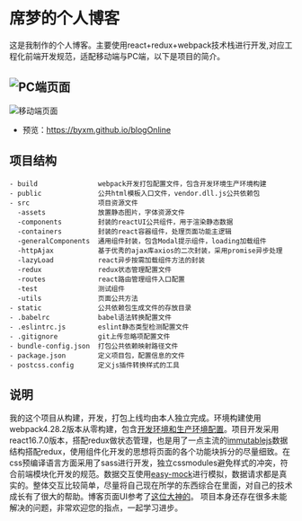 #  席梦的个人博客
这是我制作的个人博客。主要使用react+redux+webpack技术栈进行开发,对应工程化前端开发规范，适配移动端与PC端，以下是项目的简介。

![PC端页面](http://img.027cgb.com/615103/687474703a2f2f69312e6276696d672e636f6d2f3637363537372f616265393532646335383234343532662e706e67.png
)
------
![移动端页面](http://img.027cgb.com/615103/687474703a2f2f69312e6276696d672e636f6d2f3637363537372f393538363363323930663164666134322e706e67.png)

- 预览：https://byxm.github.io/blogOnline

## 项目结构

```
- build               webpack开发打包配置文件，包含开发环境生产环境构建
- public              公共html模板入口文件，vendor.dll.js公共依赖包
- src                 项目资源文件
  -assets             放置静态图片，字体资源文件
  -components         封装的reactUI公共组件，用于渲染静态数据
  -containers         封装的react容器组件，处理页面功能主逻辑
  -generalComponents  通用组件封装，包含Modal提示组件，loading加载组件
  -httpAjax           基于优秀的ajax库axios的二次封装，采用promise异步处理
  -lazyLoad           react异步按需加载组件方法的封装
  -redux              redux状态管理配置文件
  -routes             react路由管理组件入口配置
  -test               测试组件
  -utils              页面公共方法
- static              公共依赖包生成文件的存放目录
- .babelrc            babel语法转换配置文件
- .eslintrc.js        eslint静态类型检测配置文件
- .gitignore          git上传忽略项配置文件
- bundle-config.json  打包公共依赖映射路径文件
- package.json        定义项目包，配置信息的文件
- postcss.config      定义js插件转换样式的工具
```

## 说明
我的这个项目从构建，开发，打包上线均由本人独立完成。环境构建使用webpack4.28.2版本从零构建，包含[开发环境和生产环境配置](https://github.com/byxm/myBlog/tree/master/build)。项目开发采用react16.7.0版本，搭配redux做状态管理，也是用了一点主流的[immutablejs](https://github.com/byxm/myBlog/blob/master/src/redux/home.redux.js)数据结构搭配redux，使用组件化开发的思想将页面的各个功能块拆分的尽量细致。在css预编译语言方面采用了sass进行开发，独立cssmodules避免样式的冲突，符合前端模块化开发的规范。数据交互使用[easy-mock](https://www.easy-mock.com/login)进行模拟，数据请求都是真实的。整体交互比较简单，尽量将自己现在所学的东西综合在里面，对自己的技术成长有了很大的帮助。博客页面UI参考了[这位大神的](https://lingxiankong.github.io/)。 项目本身还存在很多未能解决的问题，非常欢迎您的指点，一起学习进步。





